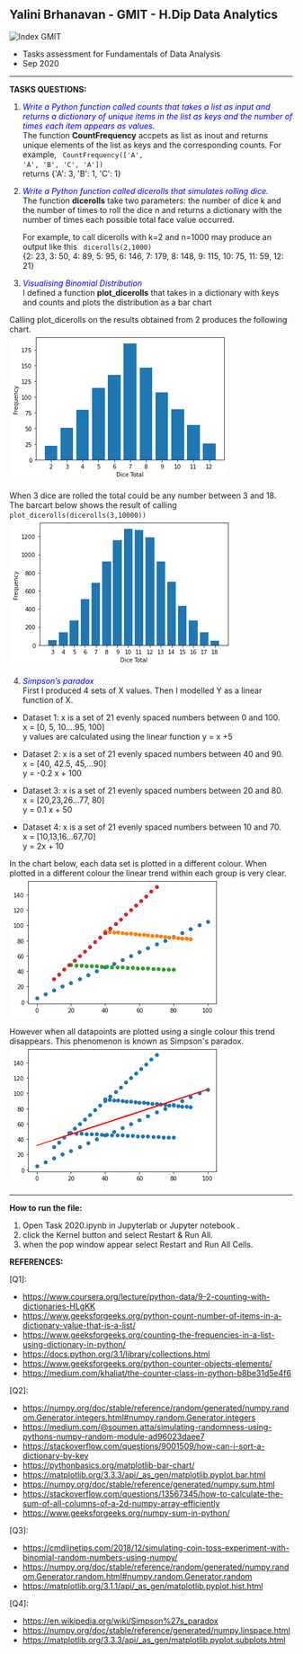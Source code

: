 ## **Yalini Brhanavan - GMIT - H.Dip Data Analytics**

<img src="https://image.ibb.co/gw4Gen/Index_GMIT.png" alt="Index GMIT" border="0" />

* Tasks assessment for Fundamentals of Data Analysis 
* Sep 2020

----------------------------------------------------------------------------------------------------------------------------------------

**TASKS QUESTIONS:**


1.  <span style="color:blue"> *Write a Python function called counts that takes a list as input and returns a dictionary of unique items in the list as keys and the number of
times each item appears as values.*</span> <br/>
The function **CountFrequency** accpets as list as inout and returns unique elements of the list as keys and the corresponding counts.
For example, 
<code>  CountFrequency(['A', 'A', 'B', 'C', 'A']) </code> <br/>
returns {'A': 3, 'B': 1, 'C': 1} <br/>

2. <span style="color:blue"> *Write a Python function called dicerolls that simulates
rolling dice.*</span> <br/>
The function **dicerolls** take two parameters: the number of dice k and
the number of times to roll the dice n and returns a dictionary with the number of times each possible total face value occurred. 

    For example, to call dicerolls with k=2 and n=1000 may produce an output like this
    <code>  dicerolls(2,1000) </code> <br/>
    {2: 23, 3: 50, 4: 89, 5: 95, 6: 146, 7: 179, 8: 148, 9: 115, 10: 75, 11:  59, 12: 21}

3.  <span style="color:blue"> *Visualising Binomial Distribution* </span> <br/>
I defined a function **plot_dicerolls** that takes in a dictionary with keys and counts and plots the distribution as a bar chart

Calling plot_dicerolls on the results obtained from 2 produces the following chart. <br/>
![Dice Roll](dice_roll1.png) <br/>

When 3 dice are rolled the total could be any number between 3 and 18. The barcart below shows the result of calling <code> plot_dicerolls(dicerolls(3,10000)) </code>
![Dice Roll](dice_roll2.png) <br/>

4.  <span style="color:blue"> *Simpson’s paradox*</span> <br/>
First I produced 4 sets of X values. Then I modelled Y as a linear function of X. 

* Dataset 1:  x is a set of 21 evenly spaced numbers between 0 and 100. 
<br/> x = [0, 5, 10....95, 100]
<br/> y values are calculated using the linear function y = x +5 

* Dataset 2:  x is a set of 21 evenly spaced numbers between 40 and 90. 
<br/> x = [40, 42.5, 45,...90]
<br/> y = -0.2 x + 100

* Dataset 3:  x is a set of 21 evenly spaced numbers between 20 and 80. 
<br/> x = [20,23,26...77, 80]
<br/> y =  0.1 x + 50

* Dataset 4:  x is a set of 21 evenly spaced numbers between 10 and 70. 
<br/> x = [10,13,16...67,70]
<br/> y = 2x + 10

In the chart below, each data set is plotted in a different colour. When plotted in a different colour the linear trend within each group is very clear. 
![4 different datasets](simpsonsparadox1.png)
<br/>

However when all datapoints are plotted using a single colour this trend  disappears. This phenomenon is known as Simpson's paradox. 
![4 different datasets](simpsonsparadox2.png)
<br/>


----------------------------------------------------------------------------------------------------------------------------------------
**How to run the file:**
1.  Open Task 2020.ipynb in Jupyterlab or Jupyter notebook .
2. click the Kernel button and select Restart & Run All. 
3. when the pop window appear select Restart and Run All Cells. 

**REFERENCES:** 

[Q1]: 
* https://www.coursera.org/lecture/python-data/9-2-counting-with-dictionaries-HLgKK 
* https://www.geeksforgeeks.org/python-count-number-of-items-in-a-dictionary-value-that-is-a-list/
* https://www.geeksforgeeks.org/counting-the-frequencies-in-a-list-using-dictionary-in-python/
* https://docs.python.org/3.1/library/collections.html
* https://www.geeksforgeeks.org/python-counter-objects-elements/
* https://medium.com/khaliat/the-counter-class-in-python-b8be31d5e4f6

[Q2]: 
* https://numpy.org/doc/stable/reference/random/generated/numpy.random.Generator.integers.html#numpy.random.Generator.integers
* https://medium.com/@soumen.atta/simulating-randomness-using-pythons-numpy-random-module-ad96023daee7
* https://stackoverflow.com/questions/9001509/how-can-i-sort-a-dictionary-by-key
* https://pythonbasics.org/matplotlib-bar-chart/
* https://matplotlib.org/3.3.3/api/_as_gen/matplotlib.pyplot.bar.html
* https://numpy.org/doc/stable/reference/generated/numpy.sum.html
* https://stackoverflow.com/questions/13567345/how-to-calculate-the-sum-of-all-columns-of-a-2d-numpy-array-efficiently
* https://www.geeksforgeeks.org/numpy-sum-in-python/

[Q3]:
* https://cmdlinetips.com/2018/12/simulating-coin-toss-experiment-with-binomial-random-numbers-using-numpy/
* https://numpy.org/doc/stable/reference/random/generated/numpy.random.Generator.random.html#numpy.random.Generator.random
* https://matplotlib.org/3.1.1/api/_as_gen/matplotlib.pyplot.hist.html

[Q4]:
* https://en.wikipedia.org/wiki/Simpson%27s_paradox
* https://numpy.org/doc/stable/reference/generated/numpy.linspace.html
* https://matplotlib.org/3.3.3/api/_as_gen/matplotlib.pyplot.subplots.html
